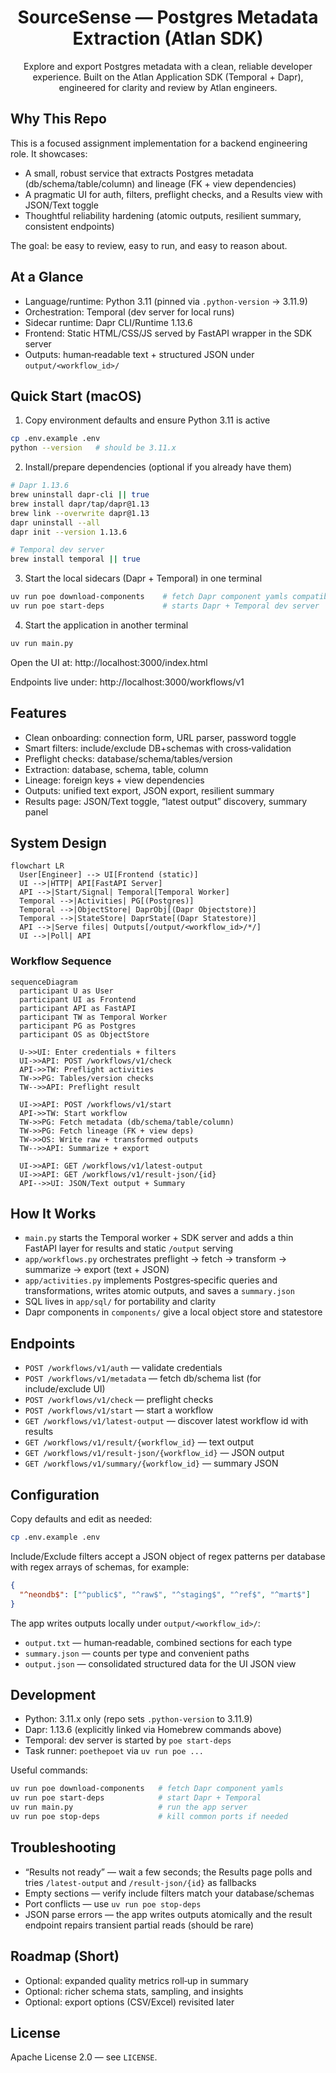 <div align="center">

# SourceSense — Postgres Metadata Extraction (Atlan SDK)

Explore and export Postgres metadata with a clean, reliable developer experience. Built on the Atlan Application SDK (Temporal + Dapr), engineered for clarity and review by Atlan engineers.

</div>

## Why This Repo

This is a focused assignment implementation for a backend engineering role. It showcases:

- A small, robust service that extracts Postgres metadata (db/schema/table/column) and lineage (FK + view dependencies)
- A pragmatic UI for auth, filters, preflight checks, and a Results view with JSON/Text toggle
- Thoughtful reliability hardening (atomic outputs, resilient summary, consistent endpoints)

The goal: be easy to review, easy to run, and easy to reason about.

## At a Glance

- Language/runtime: Python 3.11 (pinned via `.python-version` → 3.11.9)
- Orchestration: Temporal (dev server for local runs)
- Sidecar runtime: Dapr CLI/Runtime 1.13.6
- Frontend: Static HTML/CSS/JS served by FastAPI wrapper in the SDK server
- Outputs: human‑readable text + structured JSON under `output/<workflow_id>/`

## Quick Start (macOS)

1) Copy environment defaults and ensure Python 3.11 is active

```bash
cp .env.example .env
python --version   # should be 3.11.x
```

2) Install/prepare dependencies (optional if you already have them)

```bash
# Dapr 1.13.6
brew uninstall dapr-cli || true
brew install dapr/tap/dapr@1.13
brew link --overwrite dapr@1.13
dapr uninstall --all
dapr init --version 1.13.6

# Temporal dev server
brew install temporal || true
```

3) Start the local sidecars (Dapr + Temporal) in one terminal

```bash
uv run poe download-components    # fetch Dapr component yamls compatible with the SDK
uv run poe start-deps             # starts Dapr + Temporal dev server
```

4) Start the application in another terminal

```bash
uv run main.py
```

Open the UI at: http://localhost:3000/index.html

Endpoints live under: http://localhost:3000/workflows/v1

## Features

- Clean onboarding: connection form, URL parser, password toggle
- Smart filters: include/exclude DB+schemas with cross‑validation
- Preflight checks: database/schema/tables/version
- Extraction: database, schema, table, column
- Lineage: foreign keys + view dependencies
- Outputs: unified text export, JSON export, resilient summary
- Results page: JSON/Text toggle, “latest output” discovery, summary panel

## System Design

```mermaid
flowchart LR
  User[Engineer] --> UI[Frontend (static)]
  UI -->|HTTP| API[FastAPI Server]
  API -->|Start/Signal| Temporal[Temporal Worker]
  Temporal -->|Activities| PG[(Postgres)]
  Temporal -->|ObjectStore| DaprObj[(Dapr Objectstore)]
  Temporal -->|StateStore| DaprState[(Dapr Statestore)]
  API -->|Serve files| Outputs[/output/<workflow_id>/*/]
  UI -->|Poll| API
```

### Workflow Sequence

```mermaid
sequenceDiagram
  participant U as User
  participant UI as Frontend
  participant API as FastAPI
  participant TW as Temporal Worker
  participant PG as Postgres
  participant OS as ObjectStore

  U->>UI: Enter credentials + filters
  UI->>API: POST /workflows/v1/check
  API->>TW: Preflight activities
  TW->>PG: Tables/version checks
  TW-->>API: Preflight result

  UI->>API: POST /workflows/v1/start
  API->>TW: Start workflow
  TW->>PG: Fetch metadata (db/schema/table/column)
  TW->>PG: Fetch lineage (FK + view deps)
  TW->>OS: Write raw + transformed outputs
  TW-->>API: Summarize + export

  UI->>API: GET /workflows/v1/latest-output
  UI->>API: GET /workflows/v1/result-json/{id}
  API-->>UI: JSON/Text output + Summary
```

## How It Works

- `main.py` starts the Temporal worker + SDK server and adds a thin FastAPI layer for results and static `/output` serving
- `app/workflows.py` orchestrates preflight → fetch → transform → summarize → export (text + JSON)
- `app/activities.py` implements Postgres‑specific queries and transformations, writes atomic outputs, and saves a `summary.json`
- SQL lives in `app/sql/` for portability and clarity
- Dapr components in `components/` give a local object store and statestore

## Endpoints

- `POST /workflows/v1/auth` — validate credentials
- `POST /workflows/v1/metadata` — fetch db/schema list (for include/exclude UI)
- `POST /workflows/v1/check` — preflight checks
- `POST /workflows/v1/start` — start a workflow
- `GET /workflows/v1/latest-output` — discover latest workflow id with results
- `GET /workflows/v1/result/{workflow_id}` — text output
- `GET /workflows/v1/result-json/{workflow_id}` — JSON output
- `GET /workflows/v1/summary/{workflow_id}` — summary JSON

## Configuration

Copy defaults and edit as needed:

```bash
cp .env.example .env
```

Include/Exclude filters accept a JSON object of regex patterns per database with regex arrays of schemas, for example:

```json
{
  "^neondb$": ["^public$", "^raw$", "^staging$", "^ref$", "^mart$"]
}
```

The app writes outputs locally under `output/<workflow_id>/`:

- `output.txt` — human‑readable, combined sections for each type
- `summary.json` — counts per type and convenient paths
- `output.json` — consolidated structured data for the UI JSON view

## Development

- Python: 3.11.x only (repo sets `.python-version` to 3.11.9)
- Dapr: 1.13.6 (explicitly linked via Homebrew commands above)
- Temporal: dev server is started by `poe start-deps`
- Task runner: `poethepoet` via `uv run poe ...`

Useful commands:

```bash
uv run poe download-components   # fetch Dapr component yamls
uv run poe start-deps            # start Dapr + Temporal
uv run main.py                   # run the app server
uv run poe stop-deps             # kill common ports if needed
```

## Troubleshooting

- “Results not ready” — wait a few seconds; the Results page polls and tries `/latest-output` and `/result-json/{id}` as fallbacks
- Empty sections — verify include filters match your database/schemas
- Port conflicts — use `uv run poe stop-deps`
- JSON parse errors — the app writes outputs atomically and the result endpoint repairs transient partial reads (should be rare)

## Roadmap (Short)

- Optional: expanded quality metrics roll‑up in summary
- Optional: richer schema stats, sampling, and insights
- Optional: export options (CSV/Excel) revisited later

## License

Apache License 2.0 — see `LICENSE`.
